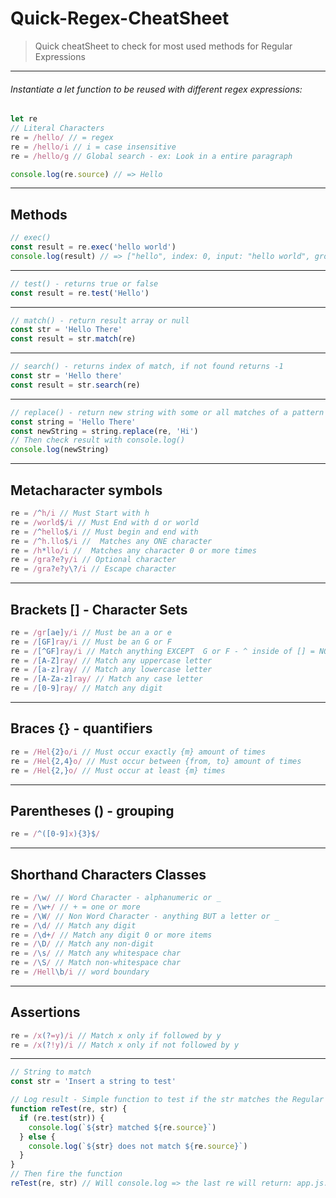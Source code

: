 # Quick-Regex-CheatSheet
> Quick cheatSheet to check for most used methods for Regular Expressions
___

###### Instantiate a let function to be reused with different regex expressions: 
```javascript
let re
// Literal Characters
re = /hello/ // = regex
re = /hello/i // i = case insensitive
re = /hello/g // Global search - ex: Look in a entire paragraph

console.log(re.source) // => Hello

```
---
## Methods
```javascript
// exec()
const result = re.exec('hello world')
console.log(result) // => ["hello", index: 0, input: "hello world", groups: undefined]
```
---
```javascript
// test() - returns true or false
const result = re.test('Hello')
```
---
```javascript
// match() - return result array or null
const str = 'Hello There'
const result = str.match(re)
```
---
```javascript
// search() - returns index of match, if not found returns -1
const str = 'Hello there'
const result = str.search(re)
```
---
```javascript
// replace() - return new string with some or all matches of a pattern
const string = 'Hello There'
const newString = string.replace(re, 'Hi')
// Then check result with console.log()
console.log(newString)
```
---
## Metacharacter symbols
```javascript
re = /^h/i // Must Start with h
re = /world$/i // Must End with d or world
re = /^hello$/i // Must begin and end with
re = /^h.llo$/i //  Matches any ONE character
re = /h*llo/i //  Matches any character 0 or more times
re = /gra?e?y/i // Optional character
re = /gra?e?y\?/i // Escape character
```
---
## Brackets [] - Character Sets
```javascript
re = /gr[ae]y/i // Must be an a or e
re = /[GF]ray/i // Must be an G or F
re = /[^GF]ray/i // Match anything EXCEPT  G or F - ^ inside of [] = NOT
re = /[A-Z]ray/ // Match any uppercase letter
re = /[a-z]ray/ // Match any lowercase letter
re = /[A-Za-z]ray/ // Match any case letter
re = /[0-9]ray/ // Match any digit
```
---
## Braces {} - quantifiers
```javascript
re = /Hel{2}o/i // Must occur exactly {m} amount of times
re = /Hel{2,4}o/ // Must occur between {from, to} amount of times
re = /Hel{2,}o/ // Must occur at least {m} times
```
---
## Parentheses () - grouping
```javascript
re = /^([0-9]x){3}$/
```
---
## Shorthand Characters Classes
```javascript
re = /\w/ // Word Character - alphanumeric or _
re = /\w+/ // + = one or more
re = /\W/ // Non Word Character - anything BUT a letter or _
re = /\d/ // Match any digit
re = /\d+/ // Match any digit 0 or more items
re = /\D/ // Match any non-digit
re = /\s/ // Match any whitespace char
re = /\S/ // Match non-whitespace char
re = /Hell\b/i // word boundary
```
---
## Assertions
```javascript
re = /x(?=y)/i // Match x only if followed by y
re = /x(?!y)/i // Match x only if not followed by y
```
---
```javascript
// String to match
const str = 'Insert a string to test'

// Log result - Simple function to test if the str matches the Regular Expression
function reTest(re, str) {
  if (re.test(str)) {
    console.log(`${str} matched ${re.source}`)
  } else {
    console.log(`${str} does not match ${re.source}`)
  }
}
// Then fire the function
reTest(re, str) // Will console.log => the last re will return: app.js:89 Insert a string to test does not match x(?!y)
```
